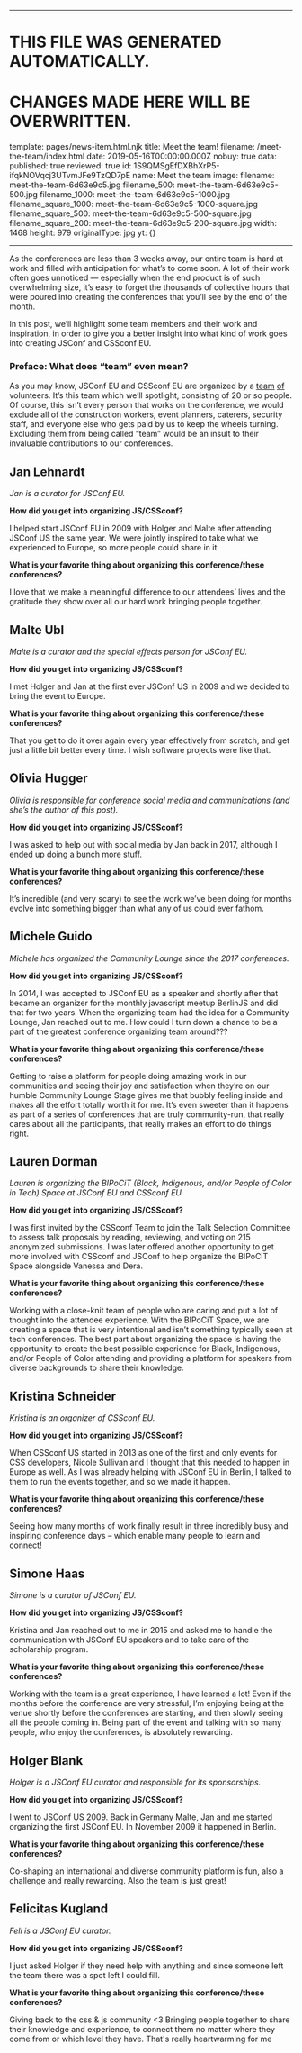 ----

# THIS FILE WAS GENERATED AUTOMATICALLY.
# CHANGES MADE HERE WILL BE OVERWRITTEN.

template: pages/news-item.html.njk
title: Meet the team!
filename: /meet-the-team/index.html
date: 2019-05-16T00:00:00.000Z
nobuy: true
data:
  published: true
  reviewed: true
  id: 1S9QMSgEfDXBhXrP5-ifqkNOVqcj3UTvmJFe9TzQD7pE
  name: Meet the team
  image:
    filename: meet-the-team-6d63e9c5.jpg
    filename_500: meet-the-team-6d63e9c5-500.jpg
    filename_1000: meet-the-team-6d63e9c5-1000.jpg
    filename_square_1000: meet-the-team-6d63e9c5-1000-square.jpg
    filename_square_500: meet-the-team-6d63e9c5-500-square.jpg
    filename_square_200: meet-the-team-6d63e9c5-200-square.jpg
    width: 1468
    height: 979
    originalType: jpg
yt: {}

----


As the conferences are less than 3 weeks away, our entire team is hard at work
and filled with anticipation for what’s to come soon. A lot of their work often
goes unnoticed — especially when the end product is of such overwhelming size,
it’s easy to forget the thousands of collective hours that were poured into
creating the conferences that you’ll see by the end of the month.

In this post, we’ll highlight some team members and their work and inspiration,
in order to give you a better insight into what kind of work goes into creating
JSConf and CSSconf EU.

### Preface: What does “team” even mean?

As you may know, JSConf EU and CSSconf EU are organized by a
[team](https://2019.jsconf.eu/about/#team) [of](https://2019.cssconf.eu/team/)
volunteers. It’s this team which we’ll spotlight, consisting of 20 or so
people. Of course, this isn’t every person that works on the conference, we
would exclude all of the construction workers, event planners, caterers,
security staff, and everyone else who gets paid by us to keep the wheels
turning. Excluding them from being called “team” would be an insult to their
invaluable contributions to our conferences.

## Jan Lehnardt

_Jan is a curator for JSConf EU._

__How did you get into organizing JS/CSSconf?__

I helped start JSConf EU in 2009 with Holger and Malte after attending JSConf
US the same year. We were jointly inspired to take what we experienced to
Europe, so more people could share in it.

__What is your favorite thing about organizing this conference/these
conferences?__

I love that we make a meaningful difference to our attendees’ lives and the
gratitude they show over all our hard work bringing people together.

## Malte Ubl

_Malte is a curator and the special effects person for JSConf EU._

__How did you get into organizing JS/CSSconf?__

I met Holger and Jan at the first ever JSConf US in 2009 and we decided to
bring the event to Europe.

__What is your favorite thing about organizing this conference/these
conferences?__

That you get to do it over again every year effectively from scratch, and get
just a little bit better every time. I wish software projects were like that.

## Olivia Hugger

_Olivia is responsible for conference social media and communications (and
she’s the author of this post)._

__How did you get into organizing JS/CSSconf?__

I was asked to help out with social media by Jan back in 2017, although I ended
up doing a bunch more stuff.

__What is your favorite thing about organizing this conference/these
conferences?__

It’s incredible (and very scary) to see the work we’ve been doing for months
evolve into something bigger than what any of us could ever fathom.

## Michele Guido

_Michele has organized the Community Lounge since the 2017 conferences._

__How did you get into organizing JS/CSSconf?__

In 2014, I was accepted to JSConf EU as a speaker and shortly after that became
an organizer for the monthly javascript meetup BerlinJS and did that for two
years. When the organizing team had the idea for a Community Lounge, Jan
reached out to me. How could I turn down a chance to be a part of the greatest
conference organizing team around???

__What is your favorite thing about organizing this conference/these
conferences?__

Getting to raise a platform for people doing amazing work in our communities
and seeing their joy and satisfaction when they’re on our humble Community
Lounge Stage gives me that bubbly feeling inside and makes all the effort
totally worth it for me. It’s even sweeter than it happens as part of a series
of conferences that are truly community-run, that really cares about all the
participants, that really makes an effort to do things right.

## Lauren Dorman

_Lauren is organizing the BIPoCiT (Black, Indigenous, and/or People of Color in
Tech) Space at JSConf EU and CSSconf EU._

__How did you get into organizing JS/CSSconf?__

I was first invited by the CSSconf Team to join the Talk Selection Committee to
assess talk proposals by reading, reviewing, and voting on 215 anonymized
submissions. I was later offered another opportunity to get more involved with
CSSconf and JSConf to help organize the BIPoCiT Space alongside Vanessa and
Dera.

__What is your favorite thing about organizing this conference/these
conferences?__

Working with a close-knit team of people who are caring and put a lot of
thought into the attendee experience. With the BIPoCiT Space, we are creating a
space that is very intentional and isn’t something typically seen at tech
conferences. The best part about organizing the space is having the opportunity
to create the best possible experience for Black, Indigenous, and/or People of
Color attending and providing a platform for speakers from diverse backgrounds
to share their knowledge.

## Kristina Schneider

_Kristina is an organizer of CSSconf EU._

__How did you get into organizing JS/CSSconf?__

When CSSconf US started in 2013 as one of the first and only events for CSS
developers, Nicole Sullivan and I thought that this needed to happen in Europe
as well. As I was already helping with JSConf EU in Berlin, I talked to them to
run the events together, and so we made it happen. 

__What is your favorite thing about organizing this conference/these
conferences?__

Seeing how many months of work finally result in three incredibly busy and
inspiring conference days – which enable many people to learn and connect!

## Simone Haas

_Simone is a curator of JSConf EU._

__How did you get into organizing JS/CSSconf?__

Kristina and Jan reached out to me in 2015 and asked me to handle the
communication with JSConf EU speakers and to take care of the scholarship
program.

__What is your favorite thing about organizing this conference/these
conferences?__

Working with the team is a great experience, I have learned a lot! Even if the
months before the conference are very stressful, I’m enjoying being at the
venue shortly before the conferences are starting, and then slowly seeing all
the people coming in. Being part of the event and talking with so many people,
who enjoy the conferences, is absolutely rewarding. 

## Holger Blank

_Holger is a JSConf EU curator and responsible for its sponsorships._

__How did you get into organizing JS/CSSconf?__

I went to JSConf US 2009. Back in Germany Malte, Jan and me started organizing
the first JSConf EU. In November 2009 it happened in Berlin.

__What is your favorite thing about organizing this conference/these
conferences?__

Co-shaping an international and diverse community platform is fun, also a
challenge and really rewarding. Also the team is just great!


## Felicitas Kugland

_Feli is a JSConf EU curator._

__How did you get into organizing JS/CSSconf?__

I just asked Holger if they need help with anything and since someone left the
team there was a spot left I could fill. 


__What is your favorite thing about organizing this conference/these
conferences?__

Giving back to the css & js community <3 
Bringing people together to share their knowledge and experience, to connect
them no matter where they come from or which level they have. That's really
heartwarming for me

